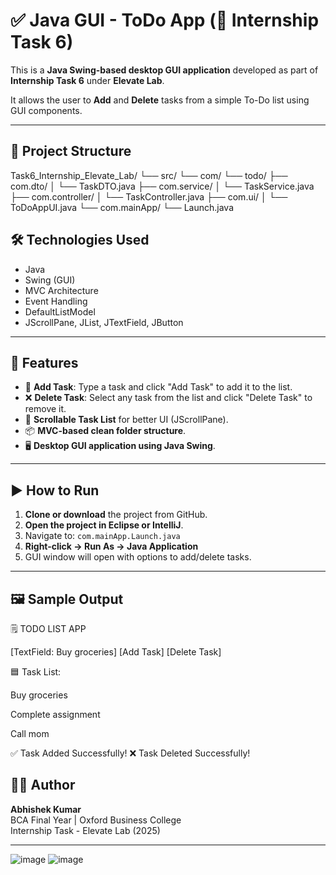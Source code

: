 # ✅ Java GUI - ToDo App (🎯 Internship Task 6)

This is a **Java Swing-based desktop GUI application** developed as part of **Internship Task 6** under **Elevate Lab**.

It allows the user to **Add** and **Delete** tasks from a simple To-Do list using GUI components.

---

## 📂 Project Structure

Task6_Internship_Elevate_Lab/
└── src/
└── com/
└── todo/
├── com.dto/
│ └── TaskDTO.java
├── com.service/
│ └── TaskService.java
├── com.controller/
│ └── TaskController.java
├── com.ui/
│ └── ToDoAppUI.java
└── com.mainApp/
└── Launch.java



## 🛠 Technologies Used

- Java
- Swing (GUI)
- MVC Architecture
- Event Handling
- DefaultListModel
- JScrollPane, JList, JTextField, JButton

---

## 🚀 Features

- 📝 **Add Task**: Type a task and click "Add Task" to add it to the list.
- ❌ **Delete Task**: Select any task from the list and click "Delete Task" to remove it.
- 📜 **Scrollable Task List** for better UI (JScrollPane).
- 📦 **MVC-based clean folder structure**.
- 🖥️ **Desktop GUI application using Java Swing**.

---

## ▶️ How to Run

1. **Clone or download** the project from GitHub.
2. **Open the project in Eclipse or IntelliJ**.
3. Navigate to: `com.mainApp.Launch.java`
4. **Right-click → Run As → Java Application**
5. GUI window will open with options to add/delete tasks.

---

## 🖼️ Sample Output

🗒️ TODO LIST APP

[TextField: Buy groceries] [Add Task] [Delete Task]

🟦 Task List:

Buy groceries

Complete assignment

Call mom

✅ Task Added Successfully!
❌ Task Deleted Successfully!



## 🧑‍💻 Author

**Abhishek Kumar**  
BCA Final Year | Oxford Business College  
Internship Task - Elevate Lab (2025)

---
![image](https://github.com/user-attachments/assets/d34f2da7-2d9b-49ce-a47e-b14fed81e346)
![image](https://github.com/user-attachments/assets/a7b73d8c-083c-4529-b118-0bed3611f8d5)
